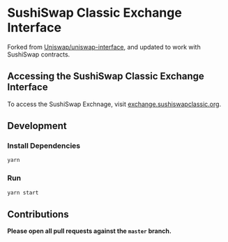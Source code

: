 # SushiSwap Classic Exchange Interface

Forked from [Uniswap/uniswap-interface](https://github.com/Uniswap/uniswap-interface), and updated to work with SushiSwap contracts.

## Accessing the SushiSwap Classic Exchange Interface

To access the SushiSwap Exchnage, visit [exchange.sushiswapclassic.org](https://exchange.sushiswapclassic.org/#/).

## Development

### Install Dependencies

```bash
yarn
```

### Run

```bash
yarn start
```

## Contributions

**Please open all pull requests against the `master` branch.**

